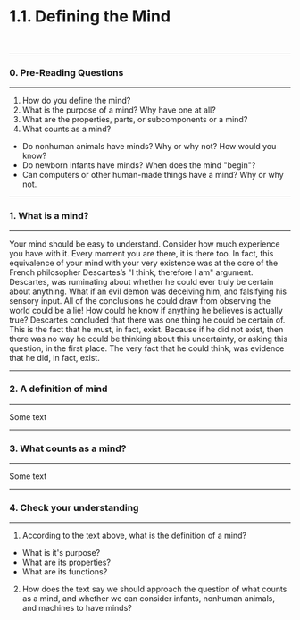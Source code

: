 # 1.1. Defining the Mind
<br>

---
### 0. Pre-Reading Questions

---
 1. How do you define the mind?
 2. What is the purpose of a mind? Why have one at all?
 3. What are the properties, parts, or subcomponents or a mind?
 4. What counts as a mind?
 - Do nonhuman animals have minds? Why or why not? How would you know?
 - Do newborn infants have minds? When does the mind "begin"?
 - Can computers or other human-made things have a mind? Why or why not.



---
### 1. What is a mind?

---
Your mind should be easy to understand. Consider how much experience you have with it. 
Every moment you are there, it is there too. 
In fact, this equivalence of your mind with your very existence was at the core of the French philosopher Descartes’s "I think, therefore I am" argument.
Descartes, was ruminating about whether he could ever truly be certain about anything. 
What if an evil demon was deceiving him, and falsifying his sensory input. 
All of the conclusions he could draw from observing the world could be a lie!
How could he know if anything he believes is actually true?
Descartes concluded that there was one thing he could be certain of.
This is the fact that he must, in fact, exist. 
Because if he did not exist, then there was no way he could be thinking about this uncertainty, or asking this question, in the first place.
The very fact that he could think, was evidence that he did, in fact, exist.

---
### 2. A definition of mind

---
Some text

---
### 3. What counts as a mind?

---
Some text

--- 
### 4. Check your understanding

---
 1. According to the text above, what is the definition of a mind?
 - What is it's purpose?
 - What are its properties?
 - What are its functions?

 2. How does the text say we should approach the question of what counts as a mind, and whether we can consider infants,
 nonhuman animals, and machines to have minds?


